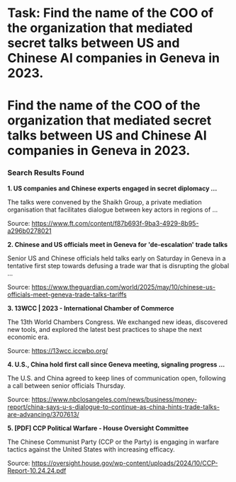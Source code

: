 # Task: Find the name of the COO of the organization that mediated secret talks between US and Chinese AI companies in Geneva in 2023.

# Find the name of the COO of the organization that mediated secret talks between US and Chinese AI companies in Geneva in 2023.

### Search Results Found

**1. US companies and Chinese experts engaged in secret diplomacy ...**

The talks were convened by the Shaikh Group, a private mediation organisation that facilitates dialogue between key actors in regions of ...

Source: https://www.ft.com/content/f87b693f-9ba3-4929-8b95-a296b0278021


**2. Chinese and US officials meet in Geneva for 'de-escalation' trade talks**

Senior US and Chinese officials held talks early on Saturday in Geneva in a tentative first step towards defusing a trade war that is disrupting the global ...

Source: https://www.theguardian.com/world/2025/may/10/chinese-us-officials-meet-geneva-trade-talks-tariffs


**3. 13WCC | 2023 - International Chamber of Commerce**

The 13th World Chambers Congress. We exchanged new ideas, discovered new tools, and explored the latest best practices to shape the next economic era.

Source: https://13wcc.iccwbo.org/


**4. U.S., China hold first call since Geneva meeting, signaling progress ...**

The U.S. and China agreed to keep lines of communication open, following a call between senior officials Thursday.

Source: https://www.nbclosangeles.com/news/business/money-report/china-says-u-s-dialogue-to-continue-as-china-hints-trade-talks-are-advancing/3707613/


**5. [PDF] CCP Political Warfare - House Oversight Committee**

The Chinese Communist Party (CCP or the Party) is engaging in warfare tactics against the United States with increasing efficacy.

Source: https://oversight.house.gov/wp-content/uploads/2024/10/CCP-Report-10.24.24.pdf

